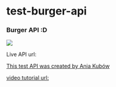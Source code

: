 # test-burger-api
<h3>Burger API :D</h3>

<img src="https://media.oneman.gr/onm-images/burger-38.jpg">

Live API url: <a href="https://burger-api-theo.herokuapp.com/burgers" target="_blank">

This test API was created by Ania Kubów

video tutorial url: <a href="https://www.youtube.com/watch?v=FLnxgSZ0DG4" target="_blank">

